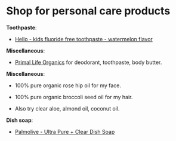 <!--
source: jph
tags: shop
-->

# Shop for personal care products

**Toothpaste**:

* [Hello - kids fluoride free toothpaste - watermelon flavor](https://www.hello-products.com/product/kids-fluoride-free-toothpaste-natural-watermelon/)

**Miscellaneous**:

* [Primal Life Organics](https://www.primallifeorganics.com) for deodorant, toothpaste, body butter.

**Miscellaneous**:

* 100% pure organic rose hip oil for my face.

* 100% pure organic broccoli seed oil for my hair.

* Also try clear aloe, almond oil, coconut oil.

**Dish soap**:

* [Palmolive - Ultra Pure + Clear Dish Soap](https://www.palmolive.com/en-us/products/liquid-dish-soap/ultra-pure-clear)
